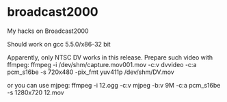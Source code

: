 # broadcast2000
My hacks on Broadcast2000

Should work on gcc 5.5.0/x86-32 bit

Apparently, only NTSC DV works in this release.
Prepare such video with ffmpeg:
ffmpeg -i /dev/shm/capture.mov001.mov -c:v dvvideo -c:a pcm_s16be -s 720x480 -pix_fmt yuv411p /dev/shm/DV.mov
 
 or you can use mjpeg:
 ffmpeg -i 12.ogg -c:v mjpeg -b:v 9M -c:a pcm_s16be -s 1280x720 12.mov
 
